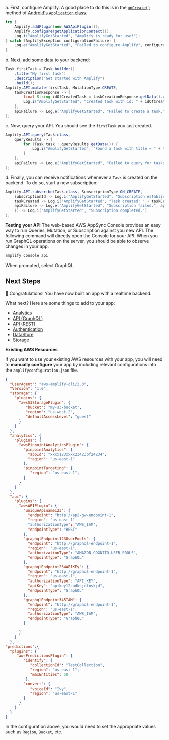 a. First, configure Amplify. A good place to do this is in the [`onCreate()`](https://developer.android.com/reference/android/app/Application#onCreate()) method of [Android's `Application` class](https://developer.android.com/reference/android/app/Application).

```java
try {
    Amplify.addPlugin(new AWSApiPlugin());
    Amplify.configure(getApplicationContext());
    Log.i("AmplifyGetStarted", "Amplify is ready for use!");
} catch (AmplifyException configurationFailure) {
    Log.e("AmplifyGetStarted", "Failed to configure Amplify", configurationFailure);
}
```

b. Next, add some data to your backend:

```java
Task firstTask = Task.builder()
    .title("My first task")
    .description("Get started with Amplify")
    .build();
Amplify.API.mutate(firstTask, MutationType.CREATE,
    taskCreationResponse -> {
        final String idOfCreatedTask = taskCreationResponse.getData().getId();
        Log.i("AmplifyGetStarted", "Created task with id: " + idOfCreatedTask);
    },
    apiFailure -> Log.e("AmplifyGetStarted", "Failed to create a task.", apiFailure)
);
```

c. Now, query your API. You should see the `firstTask` you just created.

```java
Amplify.API.query(Task.class,
    queryResults -> {
        for (Task task : queryResults.getData()) {
            Log.i("AmplifyGetStarted", "Found a task with title = " + task.getTitle());
        }
    },
    apiFailure -> Log.e("AmplifyGetStarted", "Failed to query for tasks.", apiFailure)
);
```

d. Finally, you can receive notifications whenever a `Task` is created on the backend. To do so, start a new subscription:

```java
Amplify.API.subscribe(Task.class, SubscriptionType.ON_CREATE,
    subscriptionId -> Log.i("AmplifyGetStarted", "Subscription established: " + subscriptionId),
    taskCreated -> Log.i("AmplifyGetStarted", "Task created: " + taskCreated.getData().getTitle()),
    apiFailure -> Log.e("AmplifyGetStarted", "Subscription failed.", apiFailure),
    () -> Log.i("AmplifyGetStarted", "Subscription completed.")
);
```

**Testing your API**
The web-based AWS AppSync Console provides an easy way to run Queries, Mutation, or Subscription against you new API. The following command will directly open the Console for your API. When you run GraphQL operations on the server, you should be able to observe changes in your app.

```bash
amplify console api
```

When prompted, select GraphQL.

## Next Steps

🎉 Congratulations! You have now built an app with a realtime backend.

What next? Here are some things to add to your app:

* [Analytics](~/lib/analytics/getting-started.md)
* [API (GraphQL)](~/lib/graphqlapi/getting-started.md)
* [API (REST)](~/lib/restapi/getting-started.md)
* [Authentication](~/lib/auth/getting-started.md)
* [DataStore](~/lib/datastore/getting-started.md)
* [Storage](~/lib/storage/getting-started.md)

**Existing AWS Resources**

If you want to use your existing AWS resources with your app, you will need to **manually configure** your app by including relevant configurations into the `amplifyconfiguration.json` file.

```json
{
  "UserAgent": "aws-amplify-cli/2.0",
  "Version": "1.0",
  "storage": {
    "plugins": {
      "awsS3StoragePlugin": {
         "bucket": "my-s3-bucket",
         "region": "us-west-2",
         "defaultAccessLevel": "guest"
      }
    }
  },
  "analytics": {
    "plugins": {
      "awsPinpointAnalyticsPlugin": {
        "pinpointAnalytics": {
          "appId": "xxxx123xxxx23423bf24234",
          "region": "us-east-1"
        },
        "pinpointTargeting": {
           "region": "us-east-1",
        }
      }
    }
  },
  "api": {
    "plugins": {
      "awsAPIPlugin": {
        "uniqueApiname123": {
          "endpoint": "http://api-gw-endpoint-1",
          "region": "us-east-1"
          "authorizationType": "AWS_IAM",
          "endpointType": "REST"
        },
        "graphqlEndpoint123UserPools": {
          "endpoint": "http://graphql-endpoint-1",
          "region": "us-east-1",
          "authorizationType": "AMAZON_COGNITO_USER_POOLS",
          "endpointType": "GraphQL"
        },
        "graphqlEndpoint234APIKEy": {
          "endpoint": "http://graphql-endpoint-1",
          "region": "us-east-1",
          "authorizationType": "API_KEY",
          "apiKey": "apikey12sudksjdfnskjd",
          "endpointType": "GraphQL"
        },
        "graphqlEndpoint345IAM": {
          "endpoint": "http://graphql-endpoint-1",
          "region": "us-east-1",
          "authorizationType": "AWS_IAM",
          "endpointType": "GraphQL"
        }

      }
    }
  },
"predictions":{
  "plugins": {
     "awsPredictionsPlugin": {
        "identify": {
           "collectionId": "TestCollection",
           "region": "us-east-1",
           "maxEntities": 50
         },
        "convert": {
           "voiceId": "Ivy",
           "region": "us-east-1"
        }
      }
    }
  }
}
```

In the configuration above, you would need to set the appropriate values such as `Region`, `Bucket`, etc.
